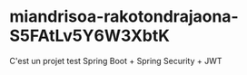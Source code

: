 # miandrisoa-rakotondrajaona-S5FAtLv5Y6W3XbtK
C'est un projet test Spring Boot + Spring Security + JWT
